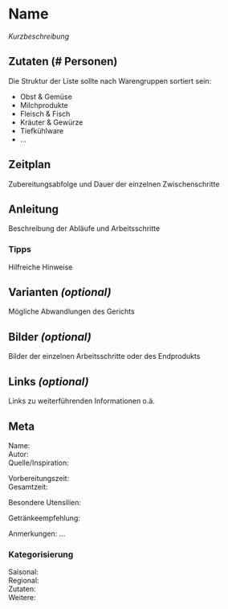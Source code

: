 # Name
*Kurzbeschreibung*

## Zutaten (# Personen)
Die Struktur der Liste sollte nach Warengruppen sortiert sein:

* Obst & Gemüse
* Milchprodukte
* Fleisch & Fisch
* Kräuter & Gewürze
* Tiefkühlware
* ...

## Zeitplan
Zubereitungsabfolge und Dauer der einzelnen Zwischenschritte

## Anleitung
Beschreibung der Abläufe und Arbeitsschritte

### Tipps
Hilfreiche Hinweise

## Varianten *(optional)*
Mögliche Abwandlungen des Gerichts

## Bilder *(optional)*
Bilder der einzelnen Arbeitsschritte oder des Endprodukts

## Links *(optional)*
Links zu weiterführenden Informationen o.ä.

## Meta
Name:    
Autor:   
Quelle/Inspiration:   

Vorbereitungszeit:    
Gesamtzeit: 

Besondere Utensilien:   

Getränkeempfehlung:    

Anmerkungen: ...

### Kategorisierung
Saisonal:   
Regional:    
Zutaten:    
Weitere:
